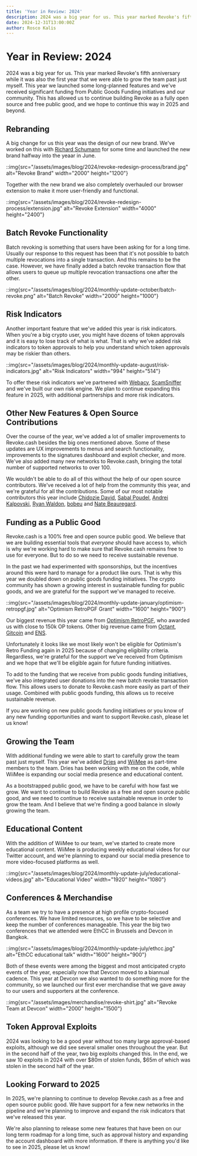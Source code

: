 ```yaml
---
title: 'Year in Review: 2024'
description: 2024 was a big year for us. This year marked Revoke's fifth anniversary while it was also the first year that we were able to grow the team past just myself. Read on to find out what we've been up to in 2024 and what we're planning for 2025.
date: 2024-12-31T13:00:00Z
author: Rosco Kalis
---
```


# Year in Review: 2024

2024 was a big year for us. This year marked Revoke's fifth anniversary while it was also the first year that we were able to grow the team past just myself. This year we launched some long-planned features and we've received significant funding from Public Goods Funding initiatives and our community. This has allowed us to continue building Revoke as a fully open source and free public good, and we hope to continue this way in 2025 and beyond.

## Rebranding

A big change for us this year was the design of our new brand. We've worked on this with [Richard Schumann](https://schumanncombo.com/) for some time and launched the new brand halfway into the yeaar in June.

::img{src="/assets/images/blog/2024/revoke-redesign-process/brand.jpg" alt="Revoke Brand" width="2000" height="1200"}

Together with the new brand we also completely overhauled our browser extension to make it more user-friendly and functional.

::img{src="/assets/images/blog/2024/revoke-redesign-process/extension.jpg" alt="Revoke Extension" width="4000" height="2400"}

## Batch Revoke Functionality

Batch revoking is something that users have been asking for for a long time. Usually our response to this request has been that it's not possible to batch multiple revocations into a single transaction. And this remains to be the case. However, we have finally added a batch revoke transaction flow that allows users to queue up multiple revocation transactions one after the other.

::img{src="/assets/images/blog/2024/monthly-update-october/batch-revoke.png" alt="Batch Revoke" width="2000" height="1000"}

## Risk Indicators

Another important feature that we've added this year is risk indicators. When you're a big crypto user, you might have dozens of token approvals and it is easy to lose track of what is what. That is why we've added risk indicators to token approvals to help you understand which token approvals may be riskier than others.

::img{src="/assets/images/blog/2024/monthly-update-august/risk-indicators.jpg" alt="Risk Indicators" width="994" height="514"}

To offer these risk indicators we've partnered with [Webacy](https://webacy.com/), [ScamSniffer](https://scamsniffer.com/) and we've built our own risk engine. We plan to continue expanding this feature in 2025, with additional partnerships and more risk indicators.

## Other New Features & Open Source Contributions

Over the course of the year, we've added a lot of smaller improvements to Revoke.cash besides the big ones mentioned above. Some of these updates are UX improvements to menus and search functionality, improvements to the signatures dashboard and exploit checker, and more. We've also added many new networks to Revoke.cash, bringing the total number of supported networks to over 100.

We wouldn't be able to do all of this without the help of our open source contributors. We've received a lot of help from the community this year, and we're grateful for all the contributions. Some of our most notable contributors this year include [Chidozie David](https://github.com/Dozie2001), [Sabal Poudel](https://github.com/sabalpoudel), [Andrei Kalpovski](https://github.com/kalpovskii), [Ryan Waldon](https://github.com/ryanpwaldon), [bobeu](https://github.com/bobeu) and [Nate Beauregard](https://github.com/natebeauregard).

## Funding as a Public Good

Revoke.cash is a 100% free and open source public good. We believe that we are building essential tools that *everyone* should have access to, which is why we're working hard to make sure that Revoke.cash remains free to use for everyone. But to do so we need to receive sustainable revenue.

In the past we had experimented with sponsorships, but the incentives around this were hard to manage for a product like ours. That is why this year we doubled down on public goods funding initiatives. The crypto community has shown a growing interest in sustainable funding for public goods, and we are grateful for the support we've managed to receive.

::img{src="/assets/images/blog/2024/monthly-update-january/optimism-retropgf.jpg" alt="Optimism RetroPGF Grant" width="1600" height="900"}

Our biggest revenue this year came from [Optimism RetroPGF](https://app.optimism.io/retropgf), who awarded us with close to 150k OP tokens. Other big revenue came from [Octant](https://octant.build/), [Gitcoin](https://gitcoin.co/) and [ENS](https://ens.domains/).

Unfortunately it looks like we most likely won't be eligible for Optimism's Retro Funding again in 2025 because of changing eligibility criteria. Regardless, we're grateful for the support we've received from Optimism and we hope that we'll be eligible again for future funding initiatives.

To add to the funding that we receive from public goods funding initiatives, we've also integrated user donations into the new batch revoke transaction flow. This allows users to donate to Revoke.cash more easily as part of their usage. Combined with public goods funding, this allows us to receive sustainable revenue.

If you are working on new public goods funding initiatives or you know of any new funding opportunities and want to support Revoke.cash, please let us know!

## Growing the Team

With additional funding we were able to start to carefully grow the team past just myself. This year we've added [Dries](https://x.com/Steen3S) and [WiiMee](https://x.com/wii_mee) as part-time members to the team. Dries has been working with me on the code, while WiiMee is expanding our social media presence and educational content.

As a bootstrapped public good, we have to be careful with how fast we grow. We want to continue to build Revoke as a free and open source public good, and we need to continue to receive sustainable revenue in order to grow the team. And I believe that we're finding a good balance in slowly growing the team.

## Educational Content

With the addition of WiiMee to our team, we've started to create more educational content. WiiMee is producing weekly educational videos for our Twitter account, and we're planning to expand our social media presence to more video-focused platforms as well.

::img{src="/assets/images/blog/2024/monthly-update-july/educational-videos.jpg" alt="Educational Video" width="1920" height="1080"}

## Conferences & Merchandise

As a team we try to have a presence at high profile crypto-focused conferences. We have limited resources, so we have to be selective and keep the number of conferences manageable. This year the big two conferences that we attended were EthCC in Brussels and Devcon in Bangkok.

::img{src="/assets/images/blog/2024/monthly-update-july/ethcc.jpg" alt="EthCC educational talk" width="1600" height="900"}

Both of these events were among the biggest and most anticipated crypto events of the year, especially now that Devcon moved to a biannual cadence. This year at Devcon we also wanted to do something more for the community, so we launched our first ever merchandise that we gave away to our users and supporters at the conference.

::img{src="/assets/images/merchandise/revoke-shirt.jpg" alt="Revoke Team at Devcon" width="2000" height="1500"}

## Token Approval Exploits

2024 was looking to be a good year without too many large approval-based exploits, although we did see several smaller ones throughout the year. But in the second half of the year, two big exploits changed this. In the end, we saw 10 exploits in 2024 with over $80m of stolen funds, $65m of which was stolen in the second half of the year.

## Looking Forward to 2025

In 2025, we're planning to continue to develop Revoke.cash as a free and open source public good. We have support for a few new networks in the pipeline and we're planning to improve and expand the risk indicators that we've released this year.

We're also planning to release some new features that have been on our long term roadmap for a long time, such as approval history and expanding the account dashboard with more information. If there is anything you'd like to see in 2025, please let us know!
